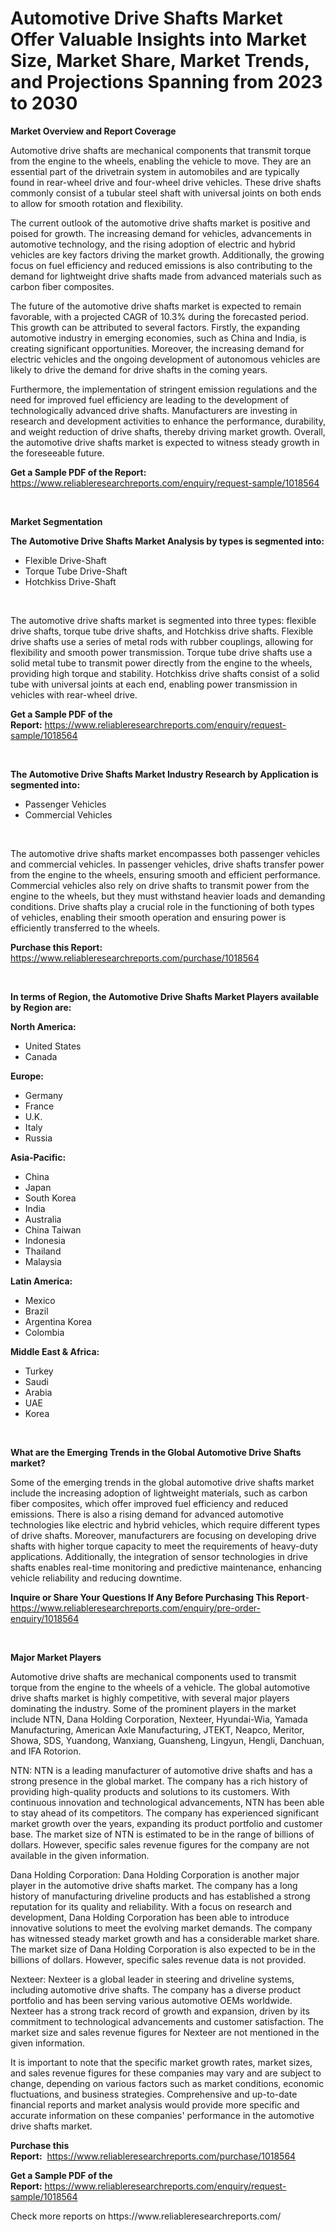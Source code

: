 <p><h1>Automotive Drive Shafts Market Offer Valuable Insights into Market Size, Market Share, Market Trends, and Projections Spanning from 2023 to 2030</h1></p><p><strong>Market Overview and Report Coverage</strong></p>
<p><p>Automotive drive shafts are mechanical components that transmit torque from the engine to the wheels, enabling the vehicle to move. They are an essential part of the drivetrain system in automobiles and are typically found in rear-wheel drive and four-wheel drive vehicles. These drive shafts commonly consist of a tubular steel shaft with universal joints on both ends to allow for smooth rotation and flexibility.</p><p>The current outlook of the automotive drive shafts market is positive and poised for growth. The increasing demand for vehicles, advancements in automotive technology, and the rising adoption of electric and hybrid vehicles are key factors driving the market growth. Additionally, the growing focus on fuel efficiency and reduced emissions is also contributing to the demand for lightweight drive shafts made from advanced materials such as carbon fiber composites.</p><p>The future of the automotive drive shafts market is expected to remain favorable, with a projected CAGR of 10.3% during the forecasted period. This growth can be attributed to several factors. Firstly, the expanding automotive industry in emerging economies, such as China and India, is creating significant opportunities. Moreover, the increasing demand for electric vehicles and the ongoing development of autonomous vehicles are likely to drive the demand for drive shafts in the coming years.</p><p>Furthermore, the implementation of stringent emission regulations and the need for improved fuel efficiency are leading to the development of technologically advanced drive shafts. Manufacturers are investing in research and development activities to enhance the performance, durability, and weight reduction of drive shafts, thereby driving market growth. Overall, the automotive drive shafts market is expected to witness steady growth in the foreseeable future.</p></p>
<p><strong>Get a Sample PDF of the Report:</strong> <a href="https://www.reliableresearchreports.com/enquiry/request-sample/1018564">https://www.reliableresearchreports.com/enquiry/request-sample/1018564</a></p>
<p>&nbsp;</p>
<p><strong>Market Segmentation</strong></p>
<p><strong>The Automotive Drive Shafts Market Analysis by types is segmented into:</strong></p>
<p><ul><li>Flexible Drive-Shaft</li><li>Torque Tube Drive-Shaft</li><li>Hotchkiss Drive-Shaft</li></ul></p>
<p>&nbsp;</p>
<p><p>The automotive drive shafts market is segmented into three types: flexible drive shafts, torque tube drive shafts, and Hotchkiss drive shafts. Flexible drive shafts use a series of metal rods with rubber couplings, allowing for flexibility and smooth power transmission. Torque tube drive shafts use a solid metal tube to transmit power directly from the engine to the wheels, providing high torque and stability. Hotchkiss drive shafts consist of a solid tube with universal joints at each end, enabling power transmission in vehicles with rear-wheel drive.</p></p>
<p><strong>Get a Sample PDF of the Report:</strong>&nbsp;<a href="https://www.reliableresearchreports.com/enquiry/request-sample/1018564">https://www.reliableresearchreports.com/enquiry/request-sample/1018564</a></p>
<p>&nbsp;</p>
<p><strong>The Automotive Drive Shafts Market Industry Research by Application is segmented into:</strong></p>
<p><ul><li>Passenger Vehicles</li><li>Commercial Vehicles</li></ul></p>
<p>&nbsp;</p>
<p><p>The automotive drive shafts market encompasses both passenger vehicles and commercial vehicles. In passenger vehicles, drive shafts transfer power from the engine to the wheels, ensuring smooth and efficient performance. Commercial vehicles also rely on drive shafts to transmit power from the engine to the wheels, but they must withstand heavier loads and demanding conditions. Drive shafts play a crucial role in the functioning of both types of vehicles, enabling their smooth operation and ensuring power is efficiently transferred to the wheels.</p></p>
<p><strong>Purchase this Report:</strong>&nbsp; <a href="https://www.reliableresearchreports.com/purchase/1018564">https://www.reliableresearchreports.com/purchase/1018564</a></p>
<p>&nbsp;</p>
<p><strong>In terms of Region, the Automotive Drive Shafts Market Players available by Region are:</strong></p>
<p>
    <p> <strong> North America: </strong>
        <ul>
            <li>United States</li>
            <li>Canada</li>
        </ul>
        </p> 
    <p> <strong> Europe: </strong>
        <ul>
            <li>Germany</li>
            <li>France</li>
            <li>U.K.</li>
            <li>Italy</li>
            <li>Russia</li>
        </ul>
        </p> 
    <p> <strong> Asia-Pacific: </strong>
        <ul>
            <li>China</li>
            <li>Japan</li>
            <li>South Korea</li>
            <li>India</li>
            <li>Australia</li>
            <li>China Taiwan</li>
            <li>Indonesia</li>
            <li>Thailand</li>
            <li>Malaysia</li>
        </ul>
        </p> 
    <p> <strong> Latin America: </strong>
        <ul>
            <li>Mexico</li>
            <li>Brazil</li>
            <li>Argentina Korea</li>
            <li>Colombia</li>
        </ul>
        </p> 
    <p> <strong> Middle East & Africa: </strong>
        <ul>
            <li>Turkey</li>
            <li>Saudi</li>
            <li>Arabia</li>
            <li>UAE</li>
            <li>Korea</li>
        </ul>
    </p>
    </p>
<p>&nbsp;</p>
<p><strong>What are the Emerging Trends in the Global Automotive Drive Shafts market?</strong></p>
<p><p>Some of the emerging trends in the global automotive drive shafts market include the increasing adoption of lightweight materials, such as carbon fiber composites, which offer improved fuel efficiency and reduced emissions. There is also a rising demand for advanced automotive technologies like electric and hybrid vehicles, which require different types of drive shafts. Moreover, manufacturers are focusing on developing drive shafts with higher torque capacity to meet the requirements of heavy-duty applications. Additionally, the integration of sensor technologies in drive shafts enables real-time monitoring and predictive maintenance, enhancing vehicle reliability and reducing downtime.</p></p>
<p><strong>Inquire or Share Your Questions If Any Before Purchasing This Report</strong>- <a href="https://www.reliableresearchreports.com/enquiry/pre-order-enquiry/1018564">https://www.reliableresearchreports.com/enquiry/pre-order-enquiry/1018564</a></p>
<p>&nbsp;</p>
<p><strong>Major Market Players</strong></p>
<p><p>Automotive drive shafts are mechanical components used to transmit torque from the engine to the wheels of a vehicle. The global automotive drive shafts market is highly competitive, with several major players dominating the industry. Some of the prominent players in the market include NTN, Dana Holding Corporation, Nexteer, Hyundai-Wia, Yamada Manufacturing, American Axle Manufacturing, JTEKT, Neapco, Meritor, Showa, SDS, Yuandong, Wanxiang, Guansheng, Lingyun, Hengli, Danchuan, and IFA Rotorion.</p><p>NTN: NTN is a leading manufacturer of automotive drive shafts and has a strong presence in the global market. The company has a rich history of providing high-quality products and solutions to its customers. With continuous innovation and technological advancements, NTN has been able to stay ahead of its competitors. The company has experienced significant market growth over the years, expanding its product portfolio and customer base. The market size of NTN is estimated to be in the range of billions of dollars. However, specific sales revenue figures for the company are not available in the given information.</p><p>Dana Holding Corporation: Dana Holding Corporation is another major player in the automotive drive shafts market. The company has a long history of manufacturing driveline products and has established a strong reputation for its quality and reliability. With a focus on research and development, Dana Holding Corporation has been able to introduce innovative solutions to meet the evolving market demands. The company has witnessed steady market growth and has a considerable market share. The market size of Dana Holding Corporation is also expected to be in the billions of dollars. However, specific sales revenue data is not provided.</p><p>Nexteer: Nexteer is a global leader in steering and driveline systems, including automotive drive shafts. The company has a diverse product portfolio and has been serving various automotive OEMs worldwide. Nexteer has a strong track record of growth and expansion, driven by its commitment to technological advancements and customer satisfaction. The market size and sales revenue figures for Nexteer are not mentioned in the given information.</p><p>It is important to note that the specific market growth rates, market sizes, and sales revenue figures for these companies may vary and are subject to change, depending on various factors such as market conditions, economic fluctuations, and business strategies. Comprehensive and up-to-date financial reports and market analysis would provide more specific and accurate information on these companies' performance in the automotive drive shafts market.</p></p>
<p><strong>Purchase this Report:</strong>&nbsp;&nbsp;<a href="https://www.reliableresearchreports.com/purchase/1018564">https://www.reliableresearchreports.com/purchase/1018564</a></p>
<p></p>
<p><strong>Get a Sample PDF of the Report:</strong>&nbsp;<a href="https://www.reliableresearchreports.com/enquiry/request-sample/1018564">https://www.reliableresearchreports.com/enquiry/request-sample/1018564</a></p>
<p>Check more reports on https://www.reliableresearchreports.com/</p>